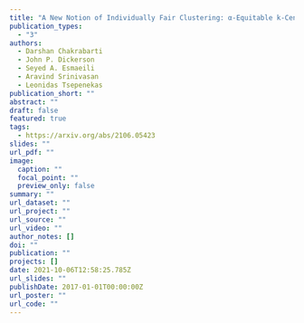 ```yaml
---
title: "A New Notion of Individually Fair Clustering: α-Equitable k-Center"
publication_types:
  - "3"
authors:
  - Darshan Chakrabarti
  - John P. Dickerson
  - Seyed A. Esmaeili
  - Aravind Srinivasan
  - Leonidas Tsepenekas
publication_short: ""
abstract: ""
draft: false
featured: true
tags:
  - https://arxiv.org/abs/2106.05423
slides: ""
url_pdf: ""
image:
  caption: ""
  focal_point: ""
  preview_only: false
summary: ""
url_dataset: ""
url_project: ""
url_source: ""
url_video: ""
author_notes: []
doi: ""
publication: ""
projects: []
date: 2021-10-06T12:58:25.785Z
url_slides: ""
publishDate: 2017-01-01T00:00:00Z
url_poster: ""
url_code: ""
---
```

